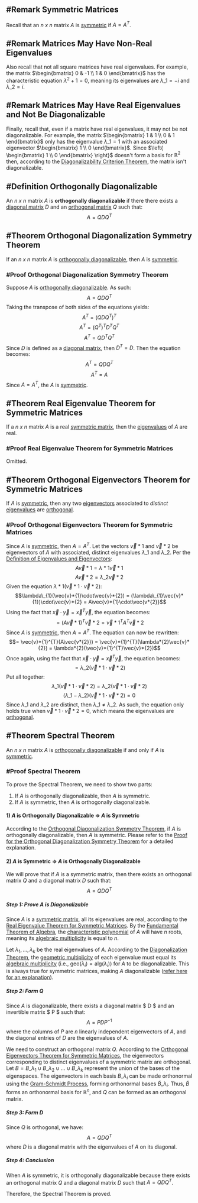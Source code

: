 ## \#Remark Symmetric Matrices

Recall that an *n x n* matrix $A$ is [symmetric](../Chapter%203%20Matrices/3.1%20Matrix%20Operations.md#definition-symmetric-matrix) if $A=A^{T}$.

## \#Remark Matrices May Have Non-Real Eigenvalues

Also recall that not all square matrices have real eigenvalues. 
For example, the matrix $\begin{bmatrix} 0 & -1  \\ 1 & 0 \end{bmatrix}$ has the characteristic equation $\lambda^{2}+1=0$, meaning its eigenvalues are $\lambda\_{1}=-i$ and $\lambda\_{2}=i$.

## \#Remark Matrices May Have Real Eigenvalues and Not Be Diagonalizable

Finally, recall that, even if a matrix have real eigenvalues, it may not be not diagonalizable.
For example, the matrix $\begin{bmatrix} 1 & 1 \\ 0 & 1 \end{bmatrix}$ only has the eigenvalue $\lambda\_{1}=1$ with an associated eigenvector $\begin{bmatrix} 1 \\ 0 \end{bmatrix}$. Since $\left{ \begin{bmatrix} 1 \\ 0 \end{bmatrix} \right}$ doesn't form a basis for $\mathbb{R}^{2}$ then, according to the [Diagonalizability Criterion Theorem](../Chapter%204%20Eigenvalues%20and%20Eigenvectors/4.4%20Similarity%20and%20Diagonalization.md#theorem-diagonalizability-criterion-theorem), the matrix isn't diagonalizable.

## \#Definition Orthogonally Diagonalizable

An *n x n* matrix $A$ is **orthogonally diagonalizable** if there there exists a [diagonal matrix](../Chapter%203%20Matrices/3.1%20Matrix%20Operations.md#definition-diagonal-matrix) $D$ and an [orthogonal matrix](5.1%20Orthogonality.md#definition-orthogonal-matrix) $Q$ such that:
$$A=QDQ^{T}$$

## \#Theorem Orthogonal Diagonalization Symmetry Theorem

If an *n x n* matrix $A$ is [orthogonally diagonalizable](5.4%20Orthogonal%20Diagonalization%20of%20Symmetric%20Matrices.md#definition-orthogonally-diagonalizable), then $A$ is [symmetric](../Chapter%203%20Matrices/3.1%20Matrix%20Operations.md#definition-symmetric-matrix).

### \#Proof Orthogonal Diagonalization Symmetry Theorem

Suppose $A$ is [orthogonally diagonalizable](5.4%20Orthogonal%20Diagonalization%20of%20Symmetric%20Matrices.md#definition-orthogonally-diagonalizable). As such:
$$A=QDQ^{T}$$
Taking the transpose of both sides of the equations yields:
$$A^{T}=(QDQ^{T})^{T}$$
$$A^{T}=(Q^{T})^{T}D^{T}Q^{T}$$
$$A^{T}=QD^{T}Q^{T}$$
Since $D$ is defined as a [diagonal matrix](../Chapter%203%20Matrices/3.1%20Matrix%20Operations.md#definition-diagonal-matrix), then $D^{T}=D$. Then the equation becomes:
$$A^{T}=QDQ^{T}$$
$$A^{T}=A$$
Since $A=A^{T}$, the $A$ is [symmetric](../Chapter%203%20Matrices/3.1%20Matrix%20Operations.md#definition-symmetric-matrix).

## \#Theorem Real Eigenvalue Theorem for Symmetric Matrices

If a *n x n* matrix $A$ is a real [symmetric matrix](../Chapter%203%20Matrices/3.1%20Matrix%20Operations.md#definition-symmetric-matrix), then the [eigenvalues](../Chapter%204%20Eigenvalues%20and%20Eigenvectors/4.1%20Eigenvalues%20and%20Eigenvectors.md#definition-eigenvalue-and-eigenvector) of $A$ are real.

### \#Proof Real Eigenvalue Theorem for Symmetric Matrices

Omitted.

## \#Theorem Orthogonal Eigenvectors Theorem for Symmetric Matrices

If $A$ is [symmetric](../Chapter%203%20Matrices/3.1%20Matrix%20Operations.md#definition-symmetric-matrix), then any two [eigenvectors](../Chapter%204%20Eigenvalues%20and%20Eigenvectors/4.1%20Eigenvalues%20and%20Eigenvectors.md#definition-eigenvalue-and-eigenvector) associated to *distinct* [eigenvalues](../Chapter%204%20Eigenvalues%20and%20Eigenvectors/4.1%20Eigenvalues%20and%20Eigenvectors.md#definition-eigenvalue-and-eigenvector) are [orthogonal](../Chapter%201%20Vectors/1.2%20Length%20and%20Angle%20The%20Dot%20Product.md#definition-orthogonal-vectors).

### \#Proof Orthogonal Eigenvectors Theorem for Symmetric Matrices

Since $A$ is [symmetric](../Chapter%203%20Matrices/3.1%20Matrix%20Operations.md#definition-symmetric-matrix), then $A=A^{T}$. 
Let the vectors $\vec{v}*{1}$ and $\vec{v}*{2}$ be eigenvectors of $A$ with associated, distinct eigenvalues $\lambda\_{1}$ and $\lambda\_{2}$. Per the [Definition of Eigenvalues and Eigenvectors](../Chapter%204%20Eigenvalues%20and%20Eigenvectors/4.1%20Eigenvalues%20and%20Eigenvectors.md#definition-eigenvalue-and-eigenvector):
$$A\vec{v}*{1}=\lambda*{1}\vec{v}*{1}$$
$$A\vec{v}*{2}=\lambda\_{2}\vec{v}*{2}$$
Given the equation $\lambda*{1}(\vec{v}*{1}\cdot\vec{v}*{2})$:
$$\lambda\_{1}(\vec{v}*{1}\cdot\vec{v}*{2}) = (\lambda\_{1}\vec{v}*{1})\cdot\vec{v}*{2} = A\vec{v}*{1}\cdot\vec{v*{2}}$$
Using the fact that $\vec{x}\cdot\vec{y}=\vec{x}^{T}\vec{y}$, the equation becomes:
$$= (A\vec{v}*{1})^{T}\vec{v}*{2} = \vec{v}*{1}^{T}A^{T}\vec{v}*{2}$$
Since $A$ is [symmetric](../Chapter%203%20Matrices/3.1%20Matrix%20Operations.md#definition-symmetric-matrix), then $A=A^{T}$. The equation can now be rewritten:
$$= \vec{v}*{1}^{T}(A\vec{v*{2}}) = \vec{v}*{1}^{T}(\lambda*{2}\vec{v}*{2}) = \lambda*{2}(\vec{v}*{1}^{T}\vec{v}*{2})$$
Once again, using the fact that $\vec{x}\cdot\vec{y}=\vec{x}^{T}\vec{y}$, the equation becomes:
$$= \lambda\_{2}(\vec{v}*{1}\cdot\vec{v}*{2})$$
Put all together:
$$\lambda\_{1}(\vec{v}*{1}\cdot\vec{v}*{2}) = \lambda\_{2}(\vec{v}*{1}\cdot\vec{v}*{2})$$
$$(\lambda\_{1}-\lambda\_{2})(\vec{v}*{1}\cdot\vec{v}*{2}) = 0$$
Since $\lambda\_{1}$ and $\lambda\_{2}$ are distinct, then $\lambda\_{1} \neq \lambda\_{2}$. As such, the equation only holds true when $\vec{v}*{1}\cdot\vec{v}*{2}=0$, which means the eigenvalues are [orthogonal](../Chapter%201%20Vectors/1.2%20Length%20and%20Angle%20The%20Dot%20Product.md#definition-orthogonal-vectors).

## \#Theorem Spectral Theorem

An *n x n* matrix $A$ is [orthogonally diagonalizable](5.4%20Orthogonal%20Diagonalization%20of%20Symmetric%20Matrices.md#definition-orthogonally-diagonalizable) if and only if $A$ is [symmetric](../Chapter%203%20Matrices/3.1%20Matrix%20Operations.md#definition-symmetric-matrix).

### \#Proof Spectral Theorem

To prove the Spectral Theorem, we need to show two parts:

1. If $A$ is orthogonally diagonalizable, then $A$ is symmetric.
1. If $A$ is symmetric, then $A$ is orthogonally diagonalizable.

#### 1) $A$ is Orthogonally Diagonalizable $\Rightarrow$ $A$ is Symmetric

According to the [Orthogonal Diagonalization Symmetry Theorem](5.4%20Orthogonal%20Diagonalization%20of%20Symmetric%20Matrices.md#theorem-orthogonal-diagonalization-symmetry-theorem), if $A$ is orthogonally diagonalizable, then $A$ is symmetric. Please refer to the [Proof for the Orthogonal Diagonalization Symmetry Theorem](5.4%20Orthogonal%20Diagonalization%20of%20Symmetric%20Matrices.md#proof-orthogonal-diagonalization-symmetry-theorem) for a detailed explanation.

#### 2) $A$ is Symmetric $\Rightarrow$ $A$ is Orthogonally Diagonalizable

We will prove that if $A$ is a symmetric matrix, then there exists an orthogonal matrix $Q$ and a diagonal matrix $D$ such that:
$$A = Q D Q^T$$

##### Step 1: Prove $A$ is Diagonalizable

Since $A$ is a [symmetric matrix](../Chapter%203%20Matrices/3.1%20Matrix%20Operations.md#definition-symmetric-matrix), all its eigenvalues are real, according to the [Real Eigenvalue Theorem for Symmetric Matrices](5.4%20Orthogonal%20Diagonalization%20of%20Symmetric%20Matrices.md#theorem-real-eigenvalue-theorem-for-symmetric-matrices). By the [Fundamental Theorem of Algebra](https://www.math.utah.edu/~bertram/courses/4030/Fund.pdf), the [characteristic polynomial](../Chapter%204%20Eigenvalues%20and%20Eigenvectors/4.3%20Eigenvalues%20and%20Eigenvectors%20of%20n%20x%20n%20Matrices.md#definition-characteristic-polynomial-and-characteristic-equation) of $A$ will have $n$ roots, meaning its [algebraic multiplicity](../Chapter%204%20Eigenvalues%20and%20Eigenvectors/4.3%20Eigenvalues%20and%20Eigenvectors%20of%20n%20x%20n%20Matrices.md#definition-algebraic-multiplicity-and-geometric-multiplicity) is equal to $n$.

Let $\lambda_1, \dots, \lambda_k$ be the real eigenvalues of $A$. According to the [Diagonalization Theorem](../Chapter%204%20Eigenvalues%20and%20Eigenvectors/4.4%20Similarity%20and%20Diagonalization.md#theorem-the-diagonalization-theorem), the [geometric multiplicity](../Chapter%204%20Eigenvalues%20and%20Eigenvectors/4.3%20Eigenvalues%20and%20Eigenvectors%20of%20n%20x%20n%20Matrices.md#definition-algebraic-multiplicity-and-geometric-multiplicity) of each eigenvalue must equal its [algebraic multiplicity](../Chapter%204%20Eigenvalues%20and%20Eigenvectors/4.3%20Eigenvalues%20and%20Eigenvectors%20of%20n%20x%20n%20Matrices.md#definition-algebraic-multiplicity-and-geometric-multiplicity) (i.e., $\text{geo}(\lambda_i) = \text{alg}(\lambda_i)$) for $A$ to be diagonalizable. This is always true for symmetric matrices, making $A$ diagonalizable ([refer here for an explanation](https://math.stackexchange.com/questions/309506/symbol-for-such-that-not-in-set)).

##### Step 2: Form $Q$

Since $A$ is diagonalizable, there exists a diagonal matrix $ D $ and an invertible matrix $ P $ such that:
$$A = P D P^{-1}$$
where the columns of $P$ are $n$ linearly independent eigenvectors of $A$, and the diagonal entries of $D$ are the eigenvalues of $A$.

We need to construct an orthogonal matrix $Q$. According to the [Orthogonal Eigenvectors Theorem for Symmetric Matrices](5.4%20Orthogonal%20Diagonalization%20of%20Symmetric%20Matrices.md#theorem-orthogonal-eigenvectors-theorem-for-symmetric-matrices), the eigenvectors corresponding to distinct eigenvalues of a symmetric matrix are orthogonal. Let $B = B\_{\lambda_1} \cup B\_{\lambda_2} \cup \dots \cup B\_{\lambda_k}$ represent the union of the bases of the eigenspaces. The eigenvectors in each basis $B\_{\lambda_i}$ can be made orthonormal using the [Gram-Schmidt Process](5.3%20The%20Gram-Schmidt%20Process%20and%20the%20QR%20Factorization.md), forming orthonormal bases $\widetilde{B}\_{\lambda_i}$. Thus, $\widetilde{B}$ forms an orthonormal basis for $\mathbb{R}^n$, and $Q$ can be formed as an orthogonal matrix.

##### Step 3: Form $D$

Since $Q$ is orthogonal, we have:
$$A = Q D Q^T$$
where $D$ is a diagonal matrix with the eigenvalues of $A$ on its diagonal.

##### Step 4: Conclusion

When $A$ is symmetric, it is orthogonally diagonalizable because there exists an orthogonal matrix $Q$ and a diagonal matrix $D$ such that $A = Q D Q^T$.

Therefore, the Spectral Theorem is proved.
